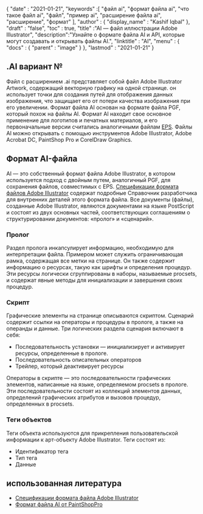 {
  "date" : "2021-01-21",
  "keywords" :[ "файл ai", "формат файла ai", "что такое файл ai", "файл", "пример ai", "расширение файла ai", "расширение", "формат" ],
  "author" : {
    "display_name" : "Kashif Iqbal"
},
  "draft" : "false",
  "toc" : true,
  "title" :"AI — файл иллюстрации Adobe Illustrator",
  "description":"Узнайте о формате файла AI и API, которые могут создавать и открывать файлы AI.",
  "linktitle" : "AI",
  "menu" : {
    "docs" : {
      "parent" : "image"
}
},
  "lastmod" : "2021-01-21"
}

## .AI вариант №

Файл с расширением .ai представляет собой файл Adobe Illustrator Artwork, содержащий векторную графику на одной странице. он использует точки для создания путей для отображения данных изображения, что защищает его от потери качества изображения при его увеличении. Формат файла AI основан на формате файла PGF, который похож на файлы AI. Формат AI находит свое основное применение для логотипов и печатных материалов, и его первоначальные версии считались аналогичными файлам [EPS](/ru/page-description-language/eps/). Файлы AI можно открывать с помощью инструментов Adobe Illustrator, Adobe Acrobat DC, PaintShop Pro и CorelDraw Graphics.

## Формат AI-файла

AI — это собственный формат файла Adobe Illustrator, в котором используется подход с двойным путем, аналогичный PGF, для сохранения файлов, совместимых с EPS. [Спецификации формата файлов Adobe Illustrator](https://web.archive.org/web/20150906044646/http://partners.adobe.com/public/developer/en/illustrator/sdk/AI7FileFormat.pdf) содержат подробные Справочник разработчика для внутренних деталей этого формата файла. Все документы (файлы), созданные Adobe Illustrator, являются документами на языке PostScript и состоят из двух основных частей, соответствующих соглашениям о структурировании документов: «пролог» и «сценарий».

### Пролог

Раздел пролога инкапсулирует информацию, необходимую для интерпретации файла. Примером может служить ограничивающая рамка, содержащая все метки на странице. Он также содержит информацию о ресурсах, такую как шрифты и определения процедур. Эти ресурсы логически сгруппированы в наборы, называемые procsets, и содержат явные методы для инициализации и завершения своих процедур.

### Скрипт

Графические элементы на странице описываются скриптом. Сценарий содержит ссылки на операторы и процедуры в прологе, а также на операнды и данные. Три логических раздела сценария включают в себя:

* Последовательность установки — инициализирует и активирует ресурсы, определенные в прологе.
* Последовательность описательных операторов
* Трейлер, который деактивирует ресурсы

Операторы в скрипте — это последовательности графических элементов, написанные на языке, определяемом procsets в прологе. Эти последовательности состоят из коллекций элементов данных, определений графических атрибутов и вызовов процедур, определенных в procsets.

### Теги объектов

Теги объекта используются для прикрепления пользовательской информации к арт-объекту Adobe Illustrator. Теги состоят из:

* Идентификатор тега
* Тип тега
* Данные

## использованная литература
* [Спецификации формата файла Adobe Illustrator](https://web.archive.org/web/20150906044646/http://partners.adobe.com/public/developer/en/illustrator/sdk/AI7FileFormat.pdf)
* [Формат файла AI от PaintShopPro](https://www.paintshoppro.com/en/pages/ai-file/)


